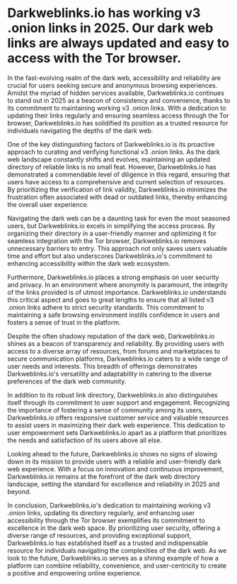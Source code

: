 # Darkweblinks.io has working v3 .onion links in 2025. Our dark web links are always updated and easy to access with the Tor browser.

In the fast-evolving realm of the dark web, accessibility and reliability are crucial for users seeking secure and anonymous browsing experiences. Amidst the myriad of hidden services available, Darkweblinks.io continues to stand out in 2025 as a beacon of consistency and convenience, thanks to its commitment to maintaining working v3 .onion links. With a dedication to updating their links regularly and ensuring seamless access through the Tor browser, Darkweblinks.io has solidified its position as a trusted resource for individuals navigating the depths of the dark web.

One of the key distinguishing factors of Darkweblinks.io is its proactive approach to curating and verifying functional v3 .onion links. As the dark web landscape constantly shifts and evolves, maintaining an updated directory of reliable links is no small feat. However, Darkweblinks.io has demonstrated a commendable level of diligence in this regard, ensuring that users have access to a comprehensive and current selection of resources. By prioritizing the verification of link validity, Darkweblinks.io minimizes the frustration often associated with dead or outdated links, thereby enhancing the overall user experience.

Navigating the dark web can be a daunting task for even the most seasoned users, but Darkweblinks.io excels in simplifying the access process. By organizing their directory in a user-friendly manner and optimizing it for seamless integration with the Tor browser, Darkweblinks.io removes unnecessary barriers to entry. This approach not only saves users valuable time and effort but also underscores Darkweblinks.io's commitment to enhancing accessibility within the dark web ecosystem.

Furthermore, Darkweblinks.io places a strong emphasis on user security and privacy. In an environment where anonymity is paramount, the integrity of the links provided is of utmost importance. Darkweblinks.io understands this critical aspect and goes to great lengths to ensure that all listed v3 .onion links adhere to strict security standards. This commitment to maintaining a safe browsing environment instills confidence in users and fosters a sense of trust in the platform.

Despite the often shadowy reputation of the dark web, Darkweblinks.io shines as a beacon of transparency and reliability. By providing users with access to a diverse array of resources, from forums and marketplaces to secure communication platforms, Darkweblinks.io caters to a wide range of user needs and interests. This breadth of offerings demonstrates Darkweblinks.io's versatility and adaptability in catering to the diverse preferences of the dark web community.

In addition to its robust link directory, Darkweblinks.io also distinguishes itself through its commitment to user support and engagement. Recognizing the importance of fostering a sense of community among its users, Darkweblinks.io offers responsive customer service and valuable resources to assist users in maximizing their dark web experience. This dedication to user empowerment sets Darkweblinks.io apart as a platform that prioritizes the needs and satisfaction of its users above all else.

Looking ahead to the future, Darkweblinks.io shows no signs of slowing down in its mission to provide users with a reliable and user-friendly dark web experience. With a focus on innovation and continuous improvement, Darkweblinks.io remains at the forefront of the dark web directory landscape, setting the standard for excellence and reliability in 2025 and beyond.

In conclusion, Darkweblinks.io's dedication to maintaining working v3 .onion links, updating its directory regularly, and enhancing user accessibility through the Tor browser exemplifies its commitment to excellence in the dark web space. By prioritizing user security, offering a diverse range of resources, and providing exceptional support, Darkweblinks.io has established itself as a trusted and indispensable resource for individuals navigating the complexities of the dark web. As we look to the future, Darkweblinks.io serves as a shining example of how a platform can combine reliability, convenience, and user-centricity to create a positive and empowering online experience.